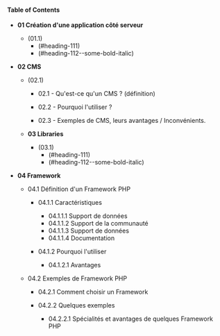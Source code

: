 [TOC levels=1-3]: # "#### Table of Contents"
#### Table of Contents
- **01 Création d'une application côté serveur**
    - (01.1)
        - (#heading-111)
        - (#heading-112--some-bold-italic)
        
        
- **02 CMS**
    - (02.1)
        - 02.1 - Qu'est-ce qu'un CMS ? (définition)
        
        - 02.2 - Pourquoi l'utiliser ?
        
        - 02.3 - Exemples de CMS, leurs avantages / Inconvénients.
      
        
        
      
        
  - **03 Libraries**
    - (03.1)
        - (#heading-111)
        - (#heading-112--some-bold-italic)
        
        
 - **04 Framework**
 
 
    - 04.1 Définition d'un Framework PHP
    
        - 04.1.1 Caractéristiques 
        
            - 04.1.1.1 Support de données      
            - 04.1.1.2 Support de la communauté          
            - 04.1.1.3 Support de données   
            - 04.1.1.4 Documentation
              
        - 04.1.2 Pourquoi l'utiliser 
        
            - 04.1.2.1 Avantages
            
            
     - 04.2 Exemples de Framework PHP

         - 04.2.1 Comment choisir un Framework
        
        
         - 04.2.2 Quelques exemples 
         
            - 04.2.2.1 Spécialités et avantages de quelques Framework PHP
         
           
    
        
        
        
  
